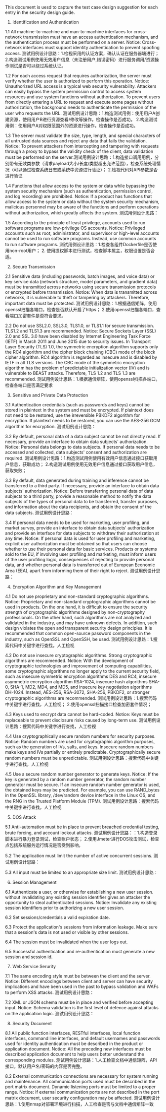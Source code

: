 This document is uesd to capture the test case design suggestion for each entry in the security design guide.  

1. Identification and Authentication

1.1 All machine-to-machine and man-to-machine interfaces for cross-network transmission must have an access authentication mechanism, and the authentication process must be performed on a server.
Notice: Cross-network interfaces must support identity authentication to prevent spoofing access.
测试用例设计思路：1.检视采用的认证方案，确认认证在服务器端进行；
                  2.构造测试用例使用无效用户信息（未注册用户,错误密码）进行服务调用/资源操作测试是否可以绕过系统认证。

1.2 For each access request that requires authorization, the server must verify whether the user is authorized to perform this operation.
Notice: Unauthorized URL access is a typical web security vulnerability. Attackers can easily bypass the system permission control to access system resources and use system functions without authorization. To prevent users from directly entering a URL to request and execute some pages without authorization, the background needs to authenticate the permission of the user who requests the URL.
测试用例设计思路：1.构造测试用例：使用用户A创建资源，使用用户B进行资源查看/修改等操作，检查操作是否成功。
                2.构造测试用例：使用用户A对权限范围外的资源进行操作，检查操作是否成功。

1.3 The server must validate the size, type, length, and special characters of all untrusted data sources and reject any data that fails the validation.
Notice: To prevent attackers from intercepting and tampering with requests through a proxy to bypass the validity check of the client, data validation must be performed on the server.测试用例设计思路：1.构造接口调用用例，分别带有无效类参数（请求payload大小/长度/类型超出允许范围），检查系统处理情况（可以通过检查系统日志或系统中资源进行验证）；
                 2.检视代码对API参数是否进行验证

1.4 Functions that allow access to the system or data while bypassing the system security mechanism (such as authentication, permission control, and log recording) are prohibited.
Notice: If a product has functions that allow access to the system or data without the system security mechanism, malicious personnel may be aware of the functions and perform operations without authorization, which greatly affects the system.
测试用例设计思路：

1.5 According to the principle of least privilege, accounts used to run software programs are low-privilege OS accounts.
Notice: Privileged accounts such as root, administrator, and supervisor or high-level accounts cannot be used to run software programs. Instead, use common accounts to run software programs.
测试用例设计思路：1.检查各组件Dockerfile是否使用non-root用户；
                2. 使用提权脚本进行测试，检查脚本属主，权限设置是否合适。

2. Secure Transmission

2.1 Sensitive data (including passwords, batch images, and voice data) or key service data (network structure, model parameters, and gradient data) must be transmitted across networks using secure transmission protocols or encrypted before transmission.
Notice: When data is transmitted across networks, it is vulnerable to theft or tampering by attackers. Therefore, important data must be protected.
测试用例设计思路：1.根据通信矩阵，使用openssl扫描各端口，检查是否默认开启了https；
                2.使用openssl扫描各端口，查看端口加密套件是否符合要求。

2.2 Do not use SSL2.0, SSL3.0, TLS1.0, or TLS1.1 for secure transmission. TLS1.2 and TLS1.3 are recommended.
Notice: Secure Sockets Layer (SSL) 2.0 and SSL 3.0 have been disabled by Internet Engineering Task Force (IETF) in March 2011 and June 2015 due to security issues. In Transport Layer Security (TLS) 1.0, the symmetric encryption algorithm supports only the RC4 algorithm and the cipher block chaining (CBC) mode of the block cipher algorithm. RC4 algorithm is regarded as insecure and is disabled by IETF in all TLS versions. The CBC mode of the symmetric encryption algorithm has the problem of predictable initialization vector (IV) and is vulnerable to BEAST attacks. Therefore, TLS 1.2 and TLS 1.3 are recommended.
测试用例设计思路：1.根据通信矩阵，使用openssl扫描各端口，检查各端口是否满足要求

3. Sensitive and Private Data Protection

3.1 Authentication credentials (such as passwords and keys) cannot be stored in plaintext in the system and must be encrypted. If plaintext does not need to be restored, use the irreversible PBKDF2 algorithm for encryption. If plaintext needs to be restored, you can use the AES-256 GCM algorithm for encryption.
测试用例设计思路：

3.2 By default, personal data of a data subject cannot be not directly read. If necessary, provide an interface to obtain data subjects' authorization.
Notice: Personal data belongs to data subjects. If personal data needs to be accessed and collected, data subjects' consent and authorization are required.
测试用例设计思路：1.构造测试用例使用有效用户信息通过接口获取用户信息，获取成功；
                2.构造测试用例使用无效用户信息通过接口获取用户信息，获取失败；

3.3 By default, data generated during training and inference cannot be transferred to a third party. If necessary, provide an interface to obtain data subjects' authorization.
Notice: Before transferring personal data of data subjects to a third party, provide a reasonable method to notify the data subjects of the types of personal data to be transferred, transfer purposes, and information about the data recipients, and obtain the consent of the data subjects.
测试用例设计思路：

3.4 If personal data needs to be used for marketing, user profiling, and market survey, provide an interface to obtain data subjects' authorization and provide an interface for data subjects to withdraw their authorization at any time.
Notice: If personal data is used for user profiling and marketing, explicit user authorization must be obtained so that users can choose whether to use their personal data for basic services. Products or systems sold to the EU, if involving user profiling and marketing, must inform users of the user profiling logic, consequences of rejecting to provide personal data, and whether personal data is transferred out of European Economic Area (EEA), apart from informing them of their right to reject.
测试用例设计思路：

4. Encryption Algorithm and Key Management

4.1 Do not use proprietary and non-standard cryptographic algorithms.
Notice: Proprietary and non-standard cryptographic algorithms cannot be used in products. On the one hand, it is difficult to ensure the security strength of cryptographic algorithms designed by non-cryptography professionals. On the other hand, such algorithms are not analyzed and validated in the industry, and may have unknown defects. In addition, such design violates the open and transparent security design principles. It is recommended that common open-source password components in the industry, such as OpenSSL and OpenSSH, be used.
测试用例设计思路：1.搜索代码中关键字进行查找，人工检视

4.2 Do not use insecure cryptographic algorithms. Strong cryptographic algorithms are recommended.
Notice: With the development of cryptographic technologies and improvement of computing capabilities, some cryptographic algorithms no longer apply to the current security field, such as insecure symmetric encryption algorithms DES and RC4, insecure asymmetric encryption algorithm RSA-1024, insecure hash algorithms SHA-0, SHA-1, MD2, MD4, and MD5, and insecure key negotiation algorithms DH-1024. Instead, AES-256, RSA-3072, SHA-256, PBKDF2, or stronger cryptographic algorithms are recommended.
测试用例设计思路：1.搜索代码中关键字进行查找，人工检视；
                2.使用openssl扫描接口检查加密套件情况；

4.3 Keys used to encrypt data cannot be hard-coded.
Notice: Keys must be replaceable to prevent disclosure risks caused by long-term use.
测试用例设计思路：搜索代码中关键字进行查找，人工检视

4.4 Use cryptographically secure random numbers for security purposes.
Notice: Random numbers are used for cryptographic algorithm purposes, such as the generation of IVs, salts, and keys. Insecure random numbers make keys and IVs partially or entirely predictable. Cryptographically secure random numbers must be unpredictable.
测试用例设计思路：搜索代码中关键字进行查找，人工检视

4.5 Use a secure random number generator to generate keys.
Notice: If the key is generated by a random number generator, the random number generator must be secure. If an insecure random number generator is used, the obtained keys may be predicted. For example, you can use RAND_bytes in the OpenSSL library, /dev/random device interface in the Linux OS, and the RNG in the Trusted Platform Module (TPM).
测试用例设计思路：搜索代码中关键字进行查找，人工检视

5. DOS Attack

5.1 Anti-automation must be in place to prevent breached credential testing, brute forcing, and account lockout attacks.
测试用例设计思路：：1.构造登录脚本进行暴力登录测试，检查账户状态；
                  2.使用Jmeter进行DOS攻击测试，检查点包括系统服务运行情况是否受到影响，

5.2 The application must limit the number of active concurrent sessions.
测试用例设计思路：

5.3 All input must be limited to an appropriate size limit.
测试用例设计思路：

6. Session Management

6.1 Authenticate a user, or otherwise for establishing a new user session. without invalidating any existing session identifier gives an attacker the opportunity to steal authenticated sessions.
Notice: Invalidate any existing session identifiers prior to authorizing a new user session.

6.2 Set sessions/credentials a valid expiration date.

6.3 Protect the application's sessions from information leakage. Make sure that a session's data is not used or visible by other sessions.

6.4 The session must be invalidated when the user logs out.

6.5 Successful authentication and re-authentication must generate a new session and session id.

7. Web Service Serurity

7.1 The same encoding style must be between the client and the server.
Notice: Different encodings between client and server can have security implications and have been used in the past to bypass validation and WAFs to perform XSS attacks.
测试用例设计思路：

7.2 XML or JSON schema must be in place and verified before accepting input.
Notice: Schema validation is the first level of defence against attacks on the application logic.
测试用例设计思路：

8. Security Document

8.1 All public function interfaces, RESTful interfaces, local function interfaces, command line interfaces, and default usernames and passwords used for identity authentication must be described in the product or application document.
Notice: All the preceding new interfaces must be described application document to help users better understand the corresponding modules.
测试用例设计思路：1.人工检查文档中通信矩阵，API接口，默认用户名/密码的内容是否完整。

8.2 External communication connections are necessary for system running and maintenance. All communication ports used must be described in the port matrix document. Dynamic listening ports must be limited to a proper range.
Notice: If external communication ports are not described in the port matrix document, user security configuration may be affected.
测试用例设计思路：1.使用nmap对部署环境进行扫描，人工检查是否与文档中通信矩阵一致